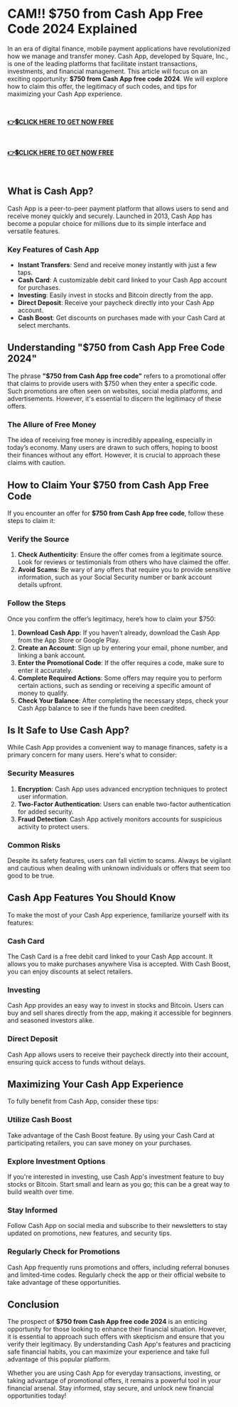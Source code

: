 # CAM!! $750 from Cash App Free Code 2024 Explained
In an era of digital finance, mobile payment applications have revolutionized how we manage and transfer money. Cash App, developed by Square, Inc., is one of the leading platforms that facilitate instant transactions, investments, and financial management. This article will focus on an exciting opportunity: <strong>$750 from Cash App free code 2024</strong>. We will explore how to claim this offer, the legitimacy of such codes, and tips for maximizing your Cash App experience.

&nbsp;

<a href="https://todaylink.site/Cash-App/" rel="nofollow"><strong>👉💲CLICK HERE TO GET NOW FREE</strong></a>

&nbsp;

<a href="https://todaylink.site/Cash-App/" rel="nofollow"><strong>👉💲CLICK HERE TO GET NOW FREE</strong></a>

&nbsp;
<h2>What is Cash App?</h2>
Cash App is a peer-to-peer payment platform that allows users to send and receive money quickly and securely. Launched in 2013, Cash App has become a popular choice for millions due to its simple interface and versatile features.
<h3>Key Features of Cash App</h3>
<ul>
 	<li><strong>Instant Transfers</strong>: Send and receive money instantly with just a few taps.</li>
 	<li><strong>Cash Card</strong>: A customizable debit card linked to your Cash App account for purchases.</li>
 	<li><strong>Investing</strong>: Easily invest in stocks and Bitcoin directly from the app.</li>
 	<li><strong>Direct Deposit</strong>: Receive your paycheck directly into your Cash App account.</li>
 	<li><strong>Cash Boost</strong>: Get discounts on purchases made with your Cash Card at select merchants.</li>
</ul>
<h2>Understanding "$750 from Cash App Free Code 2024"</h2>
The phrase <strong>"$750 from Cash App free code"</strong> refers to a promotional offer that claims to provide users with $750 when they enter a specific code. Such promotions are often seen on websites, social media platforms, and advertisements. However, it's essential to discern the legitimacy of these offers.
<h3>The Allure of Free Money</h3>
The idea of receiving free money is incredibly appealing, especially in today’s economy. Many users are drawn to such offers, hoping to boost their finances without any effort. However, it is crucial to approach these claims with caution.
<h2>How to Claim Your $750 from Cash App Free Code</h2>
If you encounter an offer for <strong>$750 from Cash App free code</strong>, follow these steps to claim it:
<h3>Verify the Source</h3>
<ol>
 	<li><strong>Check Authenticity</strong>: Ensure the offer comes from a legitimate source. Look for reviews or testimonials from others who have claimed the offer.</li>
 	<li><strong>Avoid Scams</strong>: Be wary of any offers that require you to provide sensitive information, such as your Social Security number or bank account details upfront.</li>
</ol>
<h3>Follow the Steps</h3>
Once you confirm the offer’s legitimacy, here’s how to claim your $750:
<ol>
 	<li><strong>Download Cash App</strong>: If you haven’t already, download the Cash App from the App Store or Google Play.</li>
 	<li><strong>Create an Account</strong>: Sign up by entering your email, phone number, and linking a bank account.</li>
 	<li><strong>Enter the Promotional Code</strong>: If the offer requires a code, make sure to enter it accurately.</li>
 	<li><strong>Complete Required Actions</strong>: Some offers may require you to perform certain actions, such as sending or receiving a specific amount of money to qualify.</li>
 	<li><strong>Check Your Balance</strong>: After completing the necessary steps, check your Cash App balance to see if the funds have been credited.</li>
</ol>
<h2>Is It Safe to Use Cash App?</h2>
While Cash App provides a convenient way to manage finances, safety is a primary concern for many users. Here's what to consider:
<h3>Security Measures</h3>
<ol>
 	<li><strong>Encryption</strong>: Cash App uses advanced encryption techniques to protect user information.</li>
 	<li><strong>Two-Factor Authentication</strong>: Users can enable two-factor authentication for added security.</li>
 	<li><strong>Fraud Detection</strong>: Cash App actively monitors accounts for suspicious activity to protect users.</li>
</ol>
<h3>Common Risks</h3>
Despite its safety features, users can fall victim to scams. Always be vigilant and cautious when dealing with unknown individuals or offers that seem too good to be true.
<h2>Cash App Features You Should Know</h2>
To make the most of your Cash App experience, familiarize yourself with its features:
<h3>Cash Card</h3>
The Cash Card is a free debit card linked to your Cash App account. It allows you to make purchases anywhere Visa is accepted. With Cash Boost, you can enjoy discounts at select retailers.
<h3>Investing</h3>
Cash App provides an easy way to invest in stocks and Bitcoin. Users can buy and sell shares directly from the app, making it accessible for beginners and seasoned investors alike.
<h3>Direct Deposit</h3>
Cash App allows users to receive their paycheck directly into their account, ensuring quick access to funds without delays.
<h2>Maximizing Your Cash App Experience</h2>
To fully benefit from Cash App, consider these tips:
<h3>Utilize Cash Boost</h3>
Take advantage of the Cash Boost feature. By using your Cash Card at participating retailers, you can save money on your purchases.
<h3>Explore Investment Options</h3>
If you're interested in investing, use Cash App's investment feature to buy stocks or Bitcoin. Start small and learn as you go; this can be a great way to build wealth over time.
<h3>Stay Informed</h3>
Follow Cash App on social media and subscribe to their newsletters to stay updated on promotions, new features, and security tips.
<h3>Regularly Check for Promotions</h3>
Cash App frequently runs promotions and offers, including referral bonuses and limited-time codes. Regularly check the app or their official website to take advantage of these opportunities.
<h2>Conclusion</h2>
The prospect of <strong>$750 from Cash App free code 2024</strong> is an enticing opportunity for those looking to enhance their financial situation. However, it is essential to approach such offers with skepticism and ensure that you verify their legitimacy. By understanding Cash App's features and practicing safe financial habits, you can maximize your experience and take full advantage of this popular platform.

Whether you are using Cash App for everyday transactions, investing, or taking advantage of promotional offers, it remains a powerful tool in your financial arsenal. Stay informed, stay secure, and unlock new financial opportunities today!
